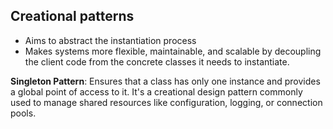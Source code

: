 ## Creational patterns

- Aims to abstract the instantiation process
- Makes systems more flexible, maintainable, and scalable by decoupling the client code from the concrete classes it needs to instantiate.

**Singleton Pattern**: Ensures that a class has only one instance and provides a global point of access to it. It's a creational design pattern commonly used to manage shared resources like configuration, logging, or connection pools.
